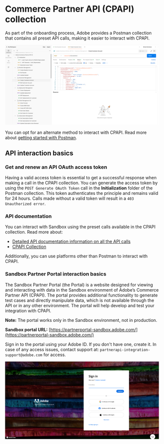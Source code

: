 # Commerce Partner API (CPAPI) collection

As part of the onboarding process, Adobe provides a Postman collection that contains all preset API calls, making it easier to interact with CPAPI.

![API collection](../image/api_collection.png)

You can opt for an alternate method to interact with CPAPI. Read more about [getting started with Postman](https://learning.postman.com/docs/getting-started/introduction/).

## API interaction basics

### Get and renew an API OAuth access token

Having a valid access token is essential to get a successful response when making a call in the CPAPI collection. You can generate the access token by using the `POST Generate OAuth Token` call in the **Initialization** folder of the Postman collection. This token authenticates the principle and remains valid for 24 hours. Calls made without a valid token will result in a `403 Unauthorized error`.

### API documentation

You can interact with Sandbox using the preset calls available in the CPAPI collection. Read more about:

- [Detailed API documentation information on all the API calls](/src/pages/docs/index.md/)
- [CPAPI Collection](https://adobe.sharepoint.com/sites/VIPMarketplacePartners/SitePages/API-Materials.aspx)

Additionally, you can use platforms other than Postman to interact with CPAPI.

### Sandbox Partner Portal interaction basics

The Sandbox Partner Portal (the Portal) is a website designed for viewing and interacting with data in the Sandbox environment of Adobe’s Commerce Partner API (CPAPI). The portal provides additional functionality to generate test cases and directly manipulate data, which is not available through the API or in any other environment. The portal will help develop and test your integration with CPAPI.

**Note:** The portal works only in the Sandbox environment, not in production.

**Sandbox portal URL:** [https://partnerportal-sandbox.adobe.com/](https://partnerportal-sandbox.adobe.com/)

Sign in to the portal using your Adobe ID. If you don't have one, create it. In case of any access issues, contact support at: `partnerapi-integration-support@adobe.com` for access.

![Login](../image/login.png)
